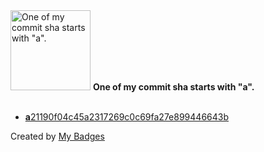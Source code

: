 <img src="https://github.com/my-badges/my-badges/blob/master/src/all-badges/abc-commit/a-commit.png?raw=true" alt="One of my commit sha starts with &quot;a&quot;." title="One of my commit sha starts with &quot;a&quot;." width="128">
<strong>One of my commit sha starts with &quot;a&quot;.</strong>
<br><br>

- <a href="https://github.com/ronaldorodriguesl/acofin/commit/a21190f04c45a2317269c0c69fa27e899446643b"><strong>a</strong>21190f04c45a2317269c0c69fa27e899446643b</a>


Created by <a href="https://github.com/my-badges/my-badges">My Badges</a>